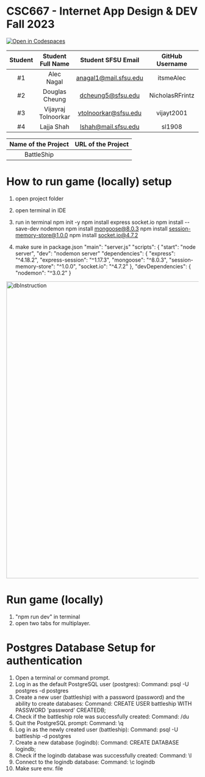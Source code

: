 # CSC667 - Internet App Design & DEV Fall 2023
[![Open in Codespaces](https://classroom.github.com/assets/launch-codespace-7f7980b617ed060a017424585567c406b6ee15c891e84e1186181d67ecf80aa0.svg)](https://classroom.github.com/open-in-codespaces?assignment_repo_id=12578946)

| Student      | Student Full Name |  Student SFSU Email   | GitHub Username |        Discord Username         |
|    :---:     |       :---:       |         :---:         |      :---:      |             :---:               |
|      #1      |     Alec Nagal    | anagal1@mail.sfsu.edu |    itsmeAlec    | aleccsucky/Alec Nagal(nickname) |
|    #2        |   Douglas Cheung  |   dcheung5@sfsu.edu   | NicholasRFrintz |       NicholasRFrintz           |
|    #3        |Vijayraj Tolnoorkar| vtolnoorkar@sfsu.edu  |    vijayt2001   | vj838/ Vijayraj Tolnoorkar      |
|    #4        |    Lajja Shah     |  lshah@mail.sfsu.edu  |    sl1908       |         dukebix                 |


|             Name of the Project               |                            URL of the Project                          | 
|                    :---:                      |                                 :---:                                  |
|   BattleShip                                    |                                                   |  

# How to run game (locally) setup
1. open project folder
   
2. open terminal in IDE
   
3. run in terminal
   npm init -y
   npm install express socket.io
   npm install --save-dev nodemon
   npm install mongoose@8.0.3
   npm install session-memory-store@1.0.0
   npm install socket.io@4.7.2


4. make sure in package.json
   "main": "server.js"
   "scripts": {
       "start": "node server",
       "dev": "nodemon server"
   "dependencies": {
       "express": "^4.18.2",
       "express-session": "^1.17.3",
       "mongoose": "^8.0.3",
       "session-memory-store": "^1.0.0",
       "socket.io": "^4.7.2"
  },
  "devDependencies": {
        "nodemon": "^3.0.2"
  }

<img width="779" alt="dbInstruction" src="https://github.com/sfsu-csc-667-fall-2023/team-term-project-group-g/assets/62590408/faa30e41-4be4-42e3-baf5-dd0faf7aaf79">



# Run game (locally)
1. "npm run dev" in terminal
2. open two tabs for multiplayer.

# Postgres Database Setup for authentication
1.	Open a terminal or command prompt.
2.	Log in as the default PostgreSQL user (postgres):
Command: psql -U postgres -d postgres
3.	Create a new user (battleship) with a password (password) and the ability to create databases:
Command: CREATE USER battleship WITH PASSWORD 'password' CREATEDB;
4.	Check if the battleship role was successfully created:
Command: /du
5.	Quit the PostgreSQL prompt:
Command: \q
6.	Log in as the newly created user (battleship):
Command: psql -U battleship -d postgres
7.	Create a new database (logindb):
Command: CREATE DATABASE logindb;
8.	Check if the logindb database was successfully created:
Command: \l
9.	Connect to the logindb database:
Command: \c logindb
10. Make sure env. file



